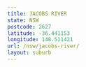```yaml
---
title: JACOBS RIVER
state: NSW
postcode: 2627
latitude: -36.441153
longitude: 148.511421
url: /nsw/jacobs-river/
layout: suburb
---
```

